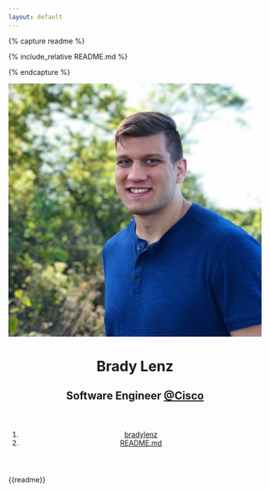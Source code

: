 ```yaml
---
layout: default
---
```


{% capture readme %}

<div markdown="1">
{% include_relative README.md %}
</div>

{% endcapture %}


<body class="d-flex flex-column flex-items-center">
    <header class="d-flex flex-justify-center flex-items-center flex-column flex-sm-row my-4 my-sm-6 mx-2">
        <img
            src="assets/img/headshot.jpg"
            alt="portrait"
            class="avatar avatar-scale mb-4 mb-sm-0 mr-sm-4 mr-md-6"
        />
        <div>
            <h1 class="h1 text-light text-center text-sm-left">Brady Lenz</h1>
            <h2 class="h3 text-normal text-mono color-fg-muted text-center text-sm-left">
                Software Engineer
                <a
                    href="https://www.webex.com/webex-assistant.html"
                    target="_blank"
                    rel="noopener noreferrer"
                >
                    @Cisco
                </a>
            </h2>
        </div>
    </header>
    <main class="mx-2 mb-2">
        <article class="Box">
            <header class="Box-header">
                <nav>
                    <ol>
                        <li class="breadcrumb-item">
                            <a
                                href="https://github.com/bradylenz/bradylenz"
                                target="_blank"
                                rel="noopener noreferrer"
                            >
                                bradylenz
                            </a>
                        </li>
                        <li class="breadcrumb-item breadcrumb-item-selected">
                            <a
                                href="https://github.com/bradylenz/bradylenz/blob/main/README.md"
                                target="_blank"
                                rel="noopener noreferrer"
                            >
                                README.md
                            </a>
                        </li>
                    </ol>
                </nav>
            </header>
            <section class="Box-body markdown-body">
                {{readme}}
            </section>
        </article>
    </main>
</body>

